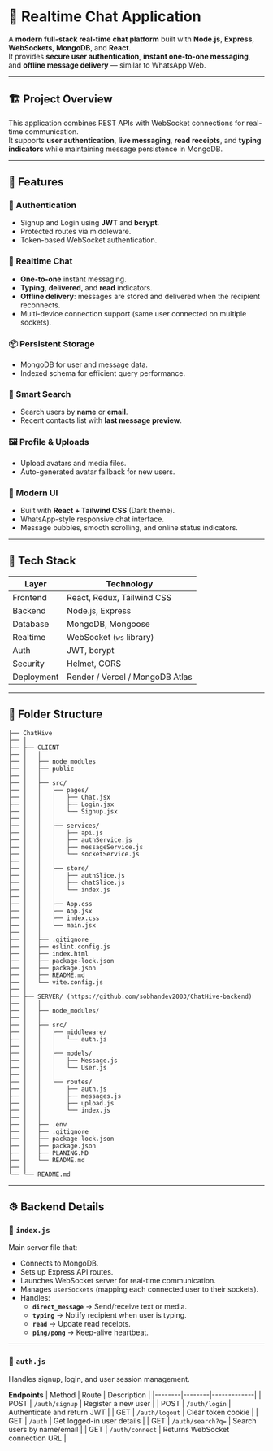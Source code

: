 # 💬 Realtime Chat Application

A **modern full-stack real-time chat platform** built with **Node.js**, **Express**, **WebSockets**, **MongoDB**, and **React**.  
It provides **secure user authentication**, **instant one-to-one messaging**, and **offline message delivery** — similar to WhatsApp Web.

---

## 🏗️ Project Overview

This application combines REST APIs with WebSocket connections for real-time communication.  
It supports **user authentication**, **live messaging**, **read receipts**, and **typing indicators** while maintaining message persistence in MongoDB.

---

## 🚀 Features

### 🔐 Authentication
- Signup and Login using **JWT** and **bcrypt**.
- Protected routes via middleware.
- Token-based WebSocket authentication.

### 💬 Realtime Chat
- **One-to-one** instant messaging.
- **Typing**, **delivered**, and **read** indicators.
- **Offline delivery**: messages are stored and delivered when the recipient reconnects.
- Multi-device connection support (same user connected on multiple sockets).

### 📦 Persistent Storage
- MongoDB for user and message data.
- Indexed schema for efficient query performance.

### 🧠 Smart Search
- Search users by **name** or **email**.
- Recent contacts list with **last message preview**.

### 🖼️ Profile & Uploads
- Upload avatars and media files.
- Auto-generated avatar fallback for new users.

### 🎨 Modern UI
- Built with **React + Tailwind CSS** (Dark theme).
- WhatsApp-style responsive chat interface.
- Message bubbles, smooth scrolling, and online status indicators.

---

## 🧩 Tech Stack

| Layer | Technology |
|-------|-------------|
| Frontend | React, Redux, Tailwind CSS |
| Backend | Node.js, Express |
| Database | MongoDB, Mongoose |
| Realtime | WebSocket (`ws` library) |
| Auth | JWT, bcrypt |
| Security | Helmet, CORS |
| Deployment | Render / Vercel / MongoDB Atlas |

---

## 📂 Folder Structure

```
├── ChatHive 
├── │
├── ├── CLIENT
├── │   │
├── │   ├── node_modules
├── │   ├── public
├── │   │
├── │   ├── src/
├── │   │   ├── pages/
├── │   │   │   ├── Chat.jsx
├── │   │   │   ├── Login.jsx
├── │   │   │   └── Signup.jsx
├── │   │   │
├── │   │   ├── services/
├── │   │   │   ├── api.js
├── │   │   │   ├── authService.js
├── │   │   │   ├── messageService.js
├── │   │   │   └── socketService.js
├── │   │   │
├── │   │   ├── store/
├── │   │   │   ├── authSlice.js
├── │   │   │   ├── chatSlice.js
├── │   │   │   └── index.js
├── │   │   │
├── │   │   ├── App.css
├── │   │   ├── App.jsx
├── │   │   ├── index.css
├── │   │   └── main.jsx
├── │   │
├── │   ├── .gitignore
├── │   ├── eslint.config.js
├── │   ├── index.html
├── │   ├── package-lock.json
├── │   ├── package.json
├── │   ├── README.md
├── │   └── vite.config.js
├── │
├── ├── SERVER/ (https://github.com/sobhandev2003/ChatHive-backend)
├── │   │
├── │   ├── node_modules/
├── │   │
├── │   ├── src/
├── │   │   ├── middleware/
├── │   │   │   └── auth.js
├── │   │   │
├── │   │   ├── models/
├── │   │   │   ├── Message.js
├── │   │   │   └── User.js
├── │   │   │
├── │   │   └── routes/
├── │   │       ├── auth.js
├── │   │       ├── messages.js
├── │   │       ├── upload.js
├── │   │       └── index.js
├── │   │
├── │   ├── .env
├── │   ├── .gitignore
├── │   ├── package-lock.json
├── │   ├── package.json
├── │   ├── PLANING.MD
├── │   └── README.md
├── │
└── └── README.md
```
---

## ⚙️ Backend Details

### 🧱 `index.js`
Main server file that:
- Connects to MongoDB.
- Sets up Express API routes.
- Launches WebSocket server for real-time communication.
- Manages `userSockets` (mapping each connected user to their sockets).
- Handles:
  - **`direct_message`** → Send/receive text or media.
  - **`typing`** → Notify recipient when user is typing.
  - **`read`** → Update read receipts.
  - **`ping/pong`** → Keep-alive heartbeat.

---

### 🔑 `auth.js`
Handles signup, login, and user session management.

**Endpoints**
| Method | Route | Description |
|--------|--------|-------------|
| POST | `/auth/signup` | Register a new user |
| POST | `/auth/login` | Authenticate and return JWT |
| GET | `/auth/logout` | Clear token cookie |
| GET | `/auth` | Get logged-in user details |
| GET | `/auth/search?q=` | Search users by name/email |
| GET | `/auth/connect` | Returns WebSocket connection URL |


